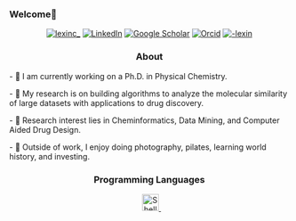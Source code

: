 ### Welcome👋


<p align="center">
<a href="https://twitter.com/lexinc_"><img alt="lexinc_" src="https://img.shields.io/badge/Twitter-1DA1F2?style=for-the-badge&logo=twitter&logoColor=white"></a> <a href="https://www.linkedin.com/in/lexinc/"><img alt="LinkedIn" src="https://img.shields.io/badge/LinkedIn-0077B5?style=for-the-badge&logo=linkedin&logoColor=white"></a>
<a href="https://scholar.google.com/citations?user=eQoWP6oAAAAJ&hl=en"><img alt="Google Scholar" src="https://img.shields.io/badge/-Google%20Scholar-4285F4?logo=google-scholar&logoColor=white&style=for-the-badge"></a>
<a href="https://orcid.org/0000-0002-9528-942X"><img alt="Orcid" src="https://img.shields.io/static/v1?style=for-the-badge&message=ORCID&color=222222&logo=ORCID&logoColor=A6CE39&label="></a>
<a href="http://vsco.co/-lexin"><img alt="-lexin" src="https://img.shields.io/static/v1?style=for-the-badge&message=VSCO&color=000000&logo=VSCO&logoColor=FFFFFF&label="></a>
    
<br/>
<h3 align="center">
    <p>About</p>
    </h3>
<p> - 🧪 I am currently working on a Ph.D. in Physical Chemistry.<p/>
<p> - 🌱 My research is on building algorithms to analyze the molecular similarity of large datasets with applications to drug discovery. <p/>
<p> - 💚 Research interest lies in Cheminformatics, Data Mining, and Computer Aided Drug Design. <p/>
<p> - 🎄 Outside of work, I enjoy doing photography, pilates, learning world history, and investing. <p/>

<h3 align="center">
    <p>Programming Languages</p>
    </h3>
    <p align="center">
<a href="#"><img alt="" src="https://img.shields.io/badge/Python-3776AB?style=for-the-badge&logo=python&logoColor=white"></a>
<a href="#"><img alt="" src="https://img.shields.io/static/v1?style=for-the-badge&message=LaTeX&color=008080&logo=LaTeX&logoColor=FFFFFF&label="></a>
<a href="#"><img alt"" src="https://img.shields.io/badge/shell_script-%23121011.svg?style=for-the-badge&logo=gnu-bash&logoColor=white" height="30" alt="Shell Script" />&nbsp;</a>
